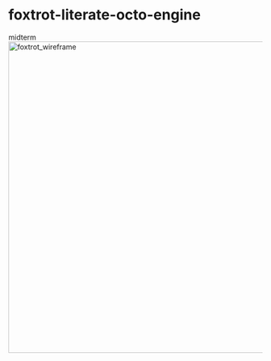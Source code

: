 # foxtrot-literate-octo-engine
midterm
<img width="617" alt="foxtrot_wireframe" src="https://github.com/mackenzie24t/foxtrot-literate-octo-engine/assets/157424806/0bfb2a9f-e7e5-47ea-b97e-a433a31bc503">
